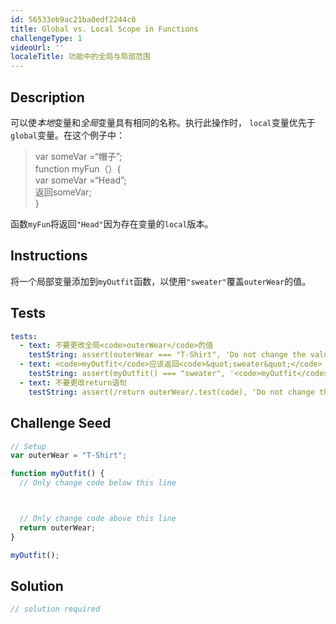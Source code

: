 ```yaml
---
id: 56533eb9ac21ba0edf2244c0
title: Global vs. Local Scope in Functions
challengeType: 1
videoUrl: ''
localeTitle: 功能中的全局与局部范围
---
```


## Description
<section id="description">可以使<dfn>本地</dfn>变量和<dfn>全局</dfn>变量具有相同的名称。执行此操作时， <code>local</code>变量优先于<code>global</code>变量。在这个例子中： <blockquote> var someVar =“帽子”; <br> function myFun（）{ <br> var someVar =“Head”; <br>返回someVar; <br> } </blockquote>函数<code>myFun</code>将返回<code>&quot;Head&quot;</code>因为存在变量的<code>local</code>版本。 </section>

## Instructions
<section id="instructions">将一个局部变量添加到<code>myOutfit</code>函数，以使用<code>&quot;sweater&quot;</code>覆盖<code>outerWear</code>的值。 </section>

## Tests
<section id='tests'>

```yml
tests:
  - text: 不要更改全局<code>outerWear</code>的值
    testString: assert(outerWear === "T-Shirt", 'Do not change the value of the global <code>outerWear</code>');
  - text: <code>myOutfit</code>应该返回<code>&quot;sweater&quot;</code>
    testString: assert(myOutfit() === "sweater", '<code>myOutfit</code> should return <code>"sweater"</code>');
  - text: 不要更改return语句
    testString: assert(/return outerWear/.test(code), 'Do not change the return statement');

```

</section>

## Challenge Seed
<section id='challengeSeed'>

<div id='js-seed'>

```js
// Setup
var outerWear = "T-Shirt";

function myOutfit() {
  // Only change code below this line



  // Only change code above this line
  return outerWear;
}

myOutfit();

```

</div>



</section>

## Solution
<section id='solution'>

```js
// solution required
```
</section>
